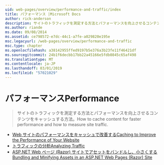 ```yaml
---
uid: web-pages/overview/performance-and-traffic/index
title: パフォーマンス |Microsoft Docs
author: rick-anderson
description: サイトのトラフィックを測定する方法とパフォーマンスを向上させるコンテンツをキャッシュする方法。
ms.author: riande
ms.date: 09/08/2014
ms.assetid: ce798572-e7dc-44c1-a7fe-a029820e195e
msc.legacyurl: /web-pages/overview/performance-and-traffic
msc.type: chapter
ms.openlocfilehash: a38142955ffed9197b5e376a3b23fe11f46421df
ms.sourcegitcommit: 24b1f6decbb17bb22a45166e5fdb0845c65af498
ms.translationtype: MT
ms.contentlocale: ja-JP
ms.lasthandoff: 03/01/2019
ms.locfileid: "57021029"
---
```

<a name="performance"></a><span data-ttu-id="563f6-103">パフォーマンス</span><span class="sxs-lookup"><span data-stu-id="563f6-103">Performance</span></span>
====================
> <span data-ttu-id="563f6-104">サイトのトラフィックを測定する方法とパフォーマンスを向上させるコンテンツをキャッシュする方法。</span><span class="sxs-lookup"><span data-stu-id="563f6-104">How to cache content for faster performance and how to measure site traffic.</span></span>


- [<span data-ttu-id="563f6-105">Web サイトのパフォーマンスをキャッシュで改善する</span><span class="sxs-lookup"><span data-stu-id="563f6-105">Caching to Improve the Performance of Your Website</span></span>](15-caching-to-improve-the-performance-of-your-website.md)
- [<span data-ttu-id="563f6-106">トラフィックの分析</span><span class="sxs-lookup"><span data-stu-id="563f6-106">Analyzing Traffic</span></span>](14-analyzing-traffic.md)
- [<span data-ttu-id="563f6-107">ASP.NET Web ページ (Razor) サイトでアセットをバンドルし、小さくする</span><span class="sxs-lookup"><span data-stu-id="563f6-107">Bundling and Minifying Assets in an ASP.NET Web Pages (Razor) Site</span></span>](bundling-and-minifying-assets-in-an-aspnet-web-pages-razor-site.md)
